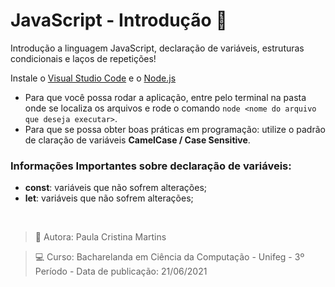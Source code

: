 # JavaScript - Introdução :construction:

Introdução a linguagem JavaScript, declaração de variáveis, estruturas condicionais e laços de repetições!

Instale o [Visual Studio Code](https://code.visualstudio.com/download) e o [Node.js](https://nodejs.org/en/)

* Para que você possa rodar a aplicação, entre pelo terminal na pasta onde se localiza os arquivos e rode o comando `node <nome do arquivo que deseja executar>`.
* Para que se possa obter boas práticas em programação: utilize o padrão de claração de variáveis **CamelCase / Case Sensitive**.

### Informações Importantes sobre declaração de variáveis:
* **const**: variáveis que não sofrem alterações;
* **let**: variáveis que não sofrem alterações;

<br/>

> :bust_in_silhouette: Autora: Paula Cristina Martins

> :computer: Curso: Bacharelanda em Ciência da Computação - Unifeg - 3º Período - Data de publicação: 21/06/2021
